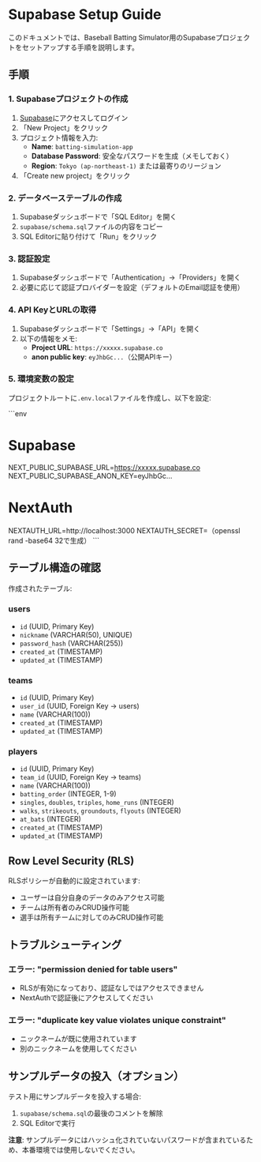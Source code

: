 # Supabase Setup Guide

このドキュメントでは、Baseball Batting Simulator用のSupabaseプロジェクトをセットアップする手順を説明します。

## 手順

### 1. Supabaseプロジェクトの作成

1. [Supabase](https://supabase.com/)にアクセスしてログイン
2. 「New Project」をクリック
3. プロジェクト情報を入力:
   - **Name**: `batting-simulation-app`
   - **Database Password**: 安全なパスワードを生成（メモしておく）
   - **Region**: `Tokyo (ap-northeast-1)` または最寄りのリージョン
4. 「Create new project」をクリック

### 2. データベーステーブルの作成

1. Supabaseダッシュボードで「SQL Editor」を開く
2. `supabase/schema.sql`ファイルの内容をコピー
3. SQL Editorに貼り付けて「Run」をクリック

### 3. 認証設定

1. Supabaseダッシュボードで「Authentication」→「Providers」を開く
2. 必要に応じて認証プロバイダーを設定（デフォルトのEmail認証を使用）

### 4. API KeyとURLの取得

1. Supabaseダッシュボードで「Settings」→「API」を開く
2. 以下の情報をメモ:
   - **Project URL**: `https://xxxxx.supabase.co`
   - **anon public key**: `eyJhbGc...`（公開APIキー）

### 5. 環境変数の設定

プロジェクトルートに`.env.local`ファイルを作成し、以下を設定:

\`\`\`env
# Supabase
NEXT_PUBLIC_SUPABASE_URL=https://xxxxx.supabase.co
NEXT_PUBLIC_SUPABASE_ANON_KEY=eyJhbGc...

# NextAuth
NEXTAUTH_URL=http://localhost:3000
NEXTAUTH_SECRET=（openssl rand -base64 32で生成）
\`\`\`

## テーブル構造の確認

作成されたテーブル:

### users
- `id` (UUID, Primary Key)
- `nickname` (VARCHAR(50), UNIQUE)
- `password_hash` (VARCHAR(255))
- `created_at` (TIMESTAMP)
- `updated_at` (TIMESTAMP)

### teams
- `id` (UUID, Primary Key)
- `user_id` (UUID, Foreign Key → users)
- `name` (VARCHAR(100))
- `created_at` (TIMESTAMP)
- `updated_at` (TIMESTAMP)

### players
- `id` (UUID, Primary Key)
- `team_id` (UUID, Foreign Key → teams)
- `name` (VARCHAR(100))
- `batting_order` (INTEGER, 1-9)
- `singles`, `doubles`, `triples`, `home_runs` (INTEGER)
- `walks`, `strikeouts`, `groundouts`, `flyouts` (INTEGER)
- `at_bats` (INTEGER)
- `created_at` (TIMESTAMP)
- `updated_at` (TIMESTAMP)

## Row Level Security (RLS)

RLSポリシーが自動的に設定されています:
- ユーザーは自分自身のデータのみアクセス可能
- チームは所有者のみCRUD操作可能
- 選手は所有チームに対してのみCRUD操作可能

## トラブルシューティング

### エラー: "permission denied for table users"
- RLSが有効になっており、認証なしではアクセスできません
- NextAuthで認証後にアクセスしてください

### エラー: "duplicate key value violates unique constraint"
- ニックネームが既に使用されています
- 別のニックネームを使用してください

## サンプルデータの投入（オプション）

テスト用にサンプルデータを投入する場合:
1. `supabase/schema.sql`の最後のコメントを解除
2. SQL Editorで実行

**注意**: サンプルデータにはハッシュ化されていないパスワードが含まれているため、本番環境では使用しないでください。
